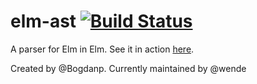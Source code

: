 # elm-ast [![Build Status](https://travis-ci.org/Bogdanp/elm-ast.svg)](https://travis-ci.org/Bogdanp/elm-ast)

A parser for Elm in Elm. See it in action [here][demo].


[demo]: http://bogdanp.github.io/elm-ast/example/


Created by @Bogdanp. Currently maintained by @wende
